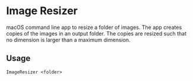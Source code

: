 # Image Resizer

macOS command line app to resize a folder of images. The app creates copies of the images in an output folder. The copies are resized such that no dimension is larger than a maximum dimension.

## Usage

```
ImageResizer <folder>
```

